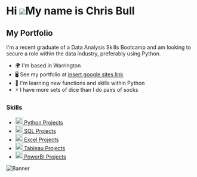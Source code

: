 Hi ![](https://user-images.githubusercontent.com/18350557/176309783-0785949b-9127-417c-8b55-ab5a4333674e.gif)My name is Chris Bull
==================================================================================================================================

My Portfolio
------------

I'm a recent graduate of a Data Analysis Skills Bootcamp and am looking to secure a role within the data industry, preferably using Python.

* 🌍  I'm based in Warrington
* 🖥️  See my portfolio at [insert google sites link](http://googlesiteslink)
* 🧠  I'm learning new functions and skills within Python
* ⚡  I have more sets of dice than I do pairs of socks

### Skills

* <a href="https://github.com/Chris-Bull-Portfolio/ChrisBullPython/blob/main/README.md" target="_blank" rel="noreferrer"><img src="https://raw.githubusercontent.com/danielcranney/readme-generator/main/public/icons/skills/python-colored.svg" width="20" height="20" alt="Python" /> Python Projects</a>
* <a href="https://github.com/Chris-Bull-Portfolio/ChrisBullSQL/blob/main/README.md" target="_blank" rel="noreferrer"><img src="https://raw.githubusercontent.com/danielcranney/readme-generator/main/public/icons/skills/mysql-colored.svg" width="20" height="20" alt="MySQL" /> SQL Projects</a>
* <a href="https://github.com/Chris-Bull-Portfolio/ChrisBullExcel/blob/main/README.md" target="_blank" rel="noreferrer"><img src="https://github.com/user-attachments/assets/94abb57a-5e82-4b33-a80d-c9308b0e7779" width="20" height="20" alt="Excel" /> Excel Projects</a>
* <a href="https://github.com/Chris-Bull-Portfolio/ChrisBullTableau/blob/main/README.md" target="_blank" rel="noreferrer"><img src="https://github.com/user-attachments/assets/43e6b511-04fd-477e-82f0-b6cb04412453" width="20" height="20" alt="Excel" /> Tableau Projects</a>
* <a href="https://github.com/Chris-Bull-Portfolio/ChrisBullPowerBI/blob/main/README.md" target="_blank" rel="noreferrer"><img src="https://github.com/user-attachments/assets/33104ebe-78a2-40dc-9b87-f56e5f719d9b" width="20" height="20" alt="Excel" /> PowerBI Projects</a>

<img src="https://github.com/user-attachments/assets/e920b751-a988-4c48-a825-ac06da7985a5" alt="Banner">
